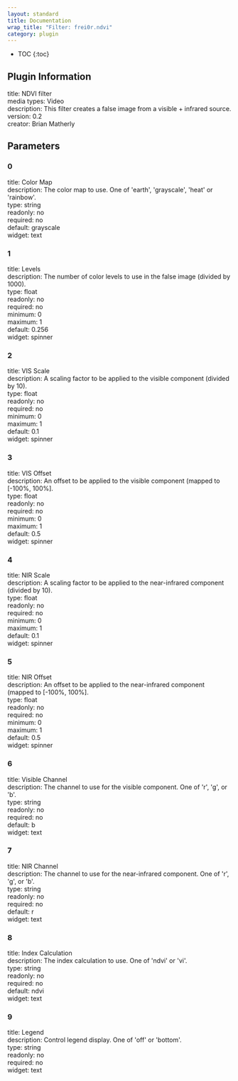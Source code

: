 ```yaml
---
layout: standard
title: Documentation
wrap_title: "Filter: frei0r.ndvi"
category: plugin
---
```

* TOC
{:toc}

## Plugin Information

title: NDVI filter  
media types:
Video  
description: This filter creates a false image from a visible + infrared source.  
version: 0.2  
creator: Brian Matherly  

## Parameters

### 0

title: Color Map    
description:
The color map to use. One of &#39;earth&#39;, &#39;grayscale&#39;, &#39;heat&#39; or &#39;rainbow&#39;.  
type: string  
readonly: no  
required: no  
default: grayscale  
widget: text  

### 1

title: Levels    
description:
The number of color levels to use in the false image (divided by 1000).  
type: float  
readonly: no  
required: no  
minimum: 0  
maximum: 1  
default: 0.256  
widget: spinner  

### 2

title: VIS Scale    
description:
A scaling factor to be applied to the visible component (divided by 10).  
type: float  
readonly: no  
required: no  
minimum: 0  
maximum: 1  
default: 0.1  
widget: spinner  

### 3

title: VIS Offset    
description:
An offset to be applied to the visible component (mapped to [-100%, 100%].  
type: float  
readonly: no  
required: no  
minimum: 0  
maximum: 1  
default: 0.5  
widget: spinner  

### 4

title: NIR Scale    
description:
A scaling factor to be applied to the near-infrared component (divided by 10).  
type: float  
readonly: no  
required: no  
minimum: 0  
maximum: 1  
default: 0.1  
widget: spinner  

### 5

title: NIR Offset    
description:
An offset to be applied to the near-infrared component (mapped to [-100%, 100%].  
type: float  
readonly: no  
required: no  
minimum: 0  
maximum: 1  
default: 0.5  
widget: spinner  

### 6

title: Visible Channel    
description:
The channel to use for the visible component. One of &#39;r&#39;, &#39;g&#39;, or &#39;b&#39;.  
type: string  
readonly: no  
required: no  
default: b  
widget: text  

### 7

title: NIR Channel    
description:
The channel to use for the near-infrared component. One of &#39;r&#39;, &#39;g&#39;, or &#39;b&#39;.  
type: string  
readonly: no  
required: no  
default: r  
widget: text  

### 8

title: Index Calculation    
description:
The index calculation to use. One of &#39;ndvi&#39; or &#39;vi&#39;.  
type: string  
readonly: no  
required: no  
default: ndvi  
widget: text  

### 9

title: Legend    
description:
Control legend display. One of &#39;off&#39; or &#39;bottom&#39;.  
type: string  
readonly: no  
required: no  
widget: text  

